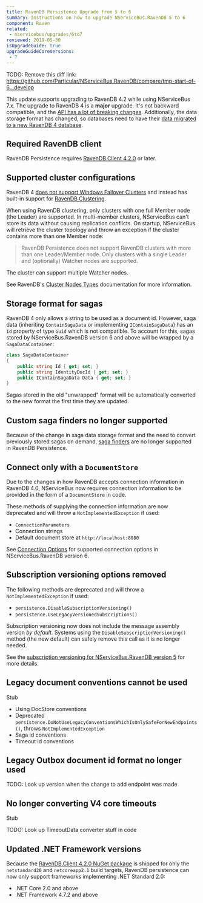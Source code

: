 ```yaml
---
title: RavenDB Persistence Upgrade from 5 to 6
summary: Instructions on how to upgrade NServiceBus.RavenDB 5 to 6
component: Raven
related:
 - nservicebus/upgrades/6to7
reviewed: 2019-05-30
isUpgradeGuide: true
upgradeGuideCoreVersions:
 - 7
---
```


TODO: Remove this diff link: https://github.com/Particular/NServiceBus.RavenDB/compare/tmp-start-of-6...develop

This update supports upgrading to RavenDB 4.2 while using NServiceBus 7.x. The upgrade to RavenDB 4 is a **major** upgrade. It's not backward compatible, and the [API has a lot of breaking changes](https://ravendb.net/docs/article-page/4.2/csharp/migration/client-api/introduction). Additionally, the data storage format has changed, so databases need to have their [data migrated to a new RavenDB 4 database](https://ravendb.net/docs/article-page/4.2/csharp/migration/server/data-migration).

## Required RavenDB client

RavenDB Persistence requires [RavenDB.Client 4.2.0](https://www.nuget.org/packages/RavenDB.Client/4.2.0) or later.


## Supported cluster configurations

RavenDB 4 [does not support Windows Failover Clusters](https://groups.google.com/forum/#!msg/ravendb/_TxAFNlCXik/n1RS_m-SAwAJ) and instead has built-in support for [RavenDB Clustering](https://ravendb.net/docs/article-page/4.2/csharp/server/clustering/overview).

When using RavenDB clustering, only clusters with one full Member node (the Leader) are supported. In multi-member clusters, NServiceBus can't store its data without causing replication conflicts. On startup, NServiceBus will retrieve the cluster topology and throw an exception if the cluster contains more than one Member node:

> RavenDB Persistence does not support RavenDB clusters with more than one Leader/Member node. Only clusters with a single Leader and (optionally) Watcher nodes are supported.

The cluster can support multiple Watcher nodes.

See RavenDB's [Cluster Nodes Types](https://ravendb.net/docs/article-page/4.2/csharp/studio/server/cluster/cluster-view#cluster-nodes-types) documentation for more information.


## Storage format for sagas

RavenDB 4 only allows a string to be used as a document id. However, saga data (inheriting `ContainSagaData` or implementing `IContainSagaData`) has an `Id` property of type `Guid` which is not compatible. To account for this, sagas stored by NServiceBus.RavenDB version 6 and above will be wrapped by a `SagaDataContainer`:

```cs
class SagaDataContainer
{
    public string Id { get; set; }
    public string IdentityDocId { get; set; }
    public IContainSagaData Data { get; set; }
}
```

Sagas stored in the old "unwrapped" format will be automatically converted to the new format the first time they are updated.


## Custom saga finders no longer supported

Because of the change in saga data storage format and the need to convert previously stored sagas on demand, [saga finders](/nservicebus/sagas/saga-finding.md) are no longer supported in RavenDB Persistence. 


## Connect only with a `DocumentStore`

Due to the changes in how RavenDB accepts connection information in RavenDB 4.0, NServiceBus now requires connection information to be provided in the form of a `DocumentStore` in code.

These methods of supplying the connection information are now deprecated and will throw a `NotImplementedException` if used:

* `ConnectionParameters`
* Connection strings
* Default document store at `http://localhost:8080`

See [Connection Options](/persistence/ravendb/connection.md?version=raven_6) for supported connection options in NServiceBus.RavenDB version 6.


## Subscription versioning options removed

The following methods are deprecated and will throw a `NotImplementedException` if used:

* `persistence.DisableSubscriptionVersioning()`
* `persistence.UseLegacyVersionedSubscriptions()`

Subscription versioning now does not include the message assembly version _by default_. Systems using the `DisableSubscriptionVersioning()` method (the new default) can safely remove this call as it is no longer needed.

See the [subscription versioning for NServiceBus.RavenDB version 5](/persistence/ravendb/subscription-versioning?version=raven_4) for more details.


## Legacy document conventions cannot be used

Stub

* Using DocStore conventions
* Deprecated `persistence.DoNotUseLegacyConventionsWhichIsOnlySafeForNewEndpoints()`, throws `NotImplementedException`
* Saga id conventions
* Timeout id conventions


## Legacy Outbox document id format no longer used

TODO: Look up version when the change to add endpoint was made


## No longer converting V4 core timeouts

Stub

TODO: Look up TimeoutData converter stuff in code


## Updated .NET Framework versions

Because the [RavenDB.Client 4.2.0 NuGet package](https://www.nuget.org/packages/RavenDB.Client/4.2.0) is shipped for only the `netstandard20` and `netcoreapp2.1` build targets, RavenDB persistence can now only support frameworks implementing .NET Standard 2.0:

* .NET Core 2.0 and above
* .NET Framework 4.7.2 and above